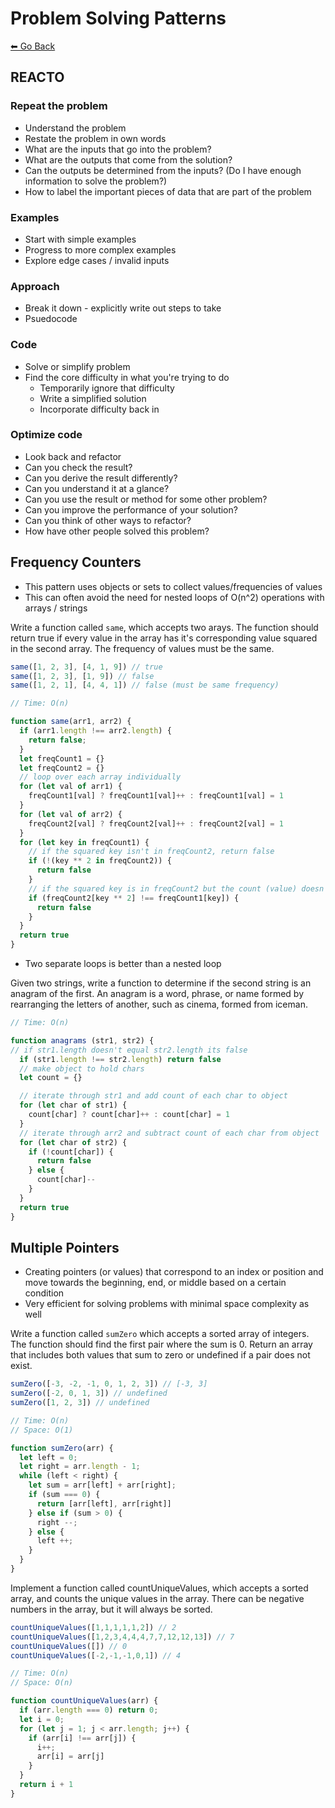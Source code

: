 # Problem Solving Patterns
[⬅ Go Back](../algos.md)

## REACTO
### **R**epeat the problem
  - Understand the problem
  - Restate the problem in own words
  - What are the inputs that go into the problem?
  - What are the outputs that come from the solution?
  - Can the outputs be determined from the inputs? (Do I have enough information to solve the problem?)
  - How to label the important pieces of data that are part of the problem
### **E**xamples
  - Start with simple examples
  - Progress to more complex examples
  - Explore edge cases / invalid inputs
### **A**pproach
  - Break it down - explicitly write out steps to take
  - Psuedocode
### **C**ode
  - Solve or simplify problem
  - Find the core difficulty in what you're trying to do
    - Temporarily ignore that difficulty
    - Write a simplified solution
    - Incorporate difficulty back in
### **O**ptimize code
  - Look back and refactor
  - Can you check the result?
  - Can you derive the result differently?
  - Can you understand it at a glance?
  - Can you use the result or method for some other problem?
  - Can you improve the performance of your solution?
  - Can you think of other ways to refactor?
  - How have other people solved this problem?

## Frequency Counters
- This pattern uses objects or sets to collect values/frequencies of values
- This can often avoid the need for nested loops of O(n^2) operations with arrays / strings

Write a function called `same`, which accepts two arays. The function should return true if every value in the array has it's corresponding value squared in the second array. The frequency of values must be the same.
  ```js
  same([1, 2, 3], [4, 1, 9]) // true
  same([1, 2, 3], [1, 9]) // false
  same([1, 2, 1], [4, 4, 1]) // false (must be same frequency)
  ```
  ```js
  // Time: O(n)

  function same(arr1, arr2) {
    if (arr1.length !== arr2.length) {
      return false;
    }
    let freqCount1 = {}
    let freqCount2 = {}
    // loop over each array individually
    for (let val of arr1) {
      freqCount1[val] ? freqCount1[val]++ : freqCount1[val] = 1
    }
    for (let val of arr2) {
      freqCount2[val] ? freqCount2[val]++ : freqCount2[val] = 1
    }
    for (let key in freqCount1) {
      // if the squared key isn't in freqCount2, return false
      if (!(key ** 2 in freqCount2)) {
        return false
      }
      // if the squared key is in freqCount2 but the count (value) doesn't match, return false
      if (freqCount2[key ** 2] !== freqCount1[key]) {
        return false
      }
    }
    return true
  }
  ```
  - Two separate loops is better than a nested loop

Given two strings, write a function to determine if the second string is an anagram of the first. An anagram is a word, phrase, or name formed by rearranging the letters of another, such as cinema, formed from iceman.
  ```js
  // Time: O(n)

  function anagrams (str1, str2) {
  // if str1.length doesn't equal str2.length its false
    if (str1.length !== str2.length) return false
    // make object to hold chars
    let count = {}

    // iterate through str1 and add count of each char to object
    for (let char of str1) {
      count[char] ? count[char]++ : count[char] = 1
    }
    // iterate through arr2 and subtract count of each char from object
    for (let char of str2) {
      if (!count[char]) {
        return false
      } else {
        count[char]--
      }
    }
    return true
  }
  ```

## Multiple Pointers
- Creating pointers (or values) that correspond to an index or position and move towards the beginning, end, or middle based on a certain condition
- Very efficient for solving problems with minimal space complexity as well

Write a function called `sumZero` which accepts a sorted array of integers. The function should find the first pair where the sum is 0. Return an array that includes both values that sum to zero or undefined if a pair does not exist.

  ```js
  sumZero([-3, -2, -1, 0, 1, 2, 3]) // [-3, 3]
  sumZero([-2, 0, 1, 3]) // undefined
  sumZero([1, 2, 3]) // undefined
  ```
  ```js
  // Time: O(n)
  // Space: O(1)

  function sumZero(arr) {
    let left = 0;
    let right = arr.length - 1;
    while (left < right) {
      let sum = arr[left] + arr[right];
      if (sum === 0) {
        return [arr[left], arr[right]]
      } else if (sum > 0) {
        right --;
      } else {
        left ++;
      }
    } 
  }
  ```

Implement a function called countUniqueValues, which accepts a sorted array, and counts the unique values in the array. There can be negative numbers in the array, but it will always be sorted.
  ```js
  countUniqueValues([1,1,1,1,1,2]) // 2
  countUniqueValues([1,2,3,4,4,4,7,7,12,12,13]) // 7
  countUniqueValues([]) // 0
  countUniqueValues([-2,-1,-1,0,1]) // 4
  ```
  ```js
  // Time: O(n)
  // Space: O(n)

  function countUniqueValues(arr) {
    if (arr.length === 0) return 0;
    let i = 0;
    for (let j = 1; j < arr.length; j++) {
      if (arr[i] !== arr[j]) {
        i++;
        arr[i] = arr[j]
      }
    }
    return i + 1
  }
  ```